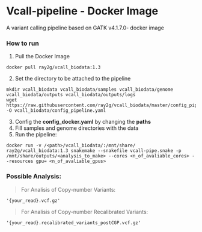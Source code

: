 # Vcall-pipeline - Docker Image
A variant calling pipeline based on GATK v4.1.7.0- docker image 


### How to run 

1. Pull the Docker Image
```
docker pull ray2g/vcall_biodata:1.3
```

2. Set the directory to be attached to the pipeline

```
mkdir vcall_biodata vcall_biodata/samples vcall_biodata/genome vcall_biodata/outputs vcall_biodata/outputs/logs
wget https://raw.githubusercontent.com/ray2g/vcall_biodata/master/config_pipeline.yaml -O vcall_biodata/config_pipeline.yaml
```

3. Config the **config_docker.yaml** by changing the **paths**
4. Fill samples and genome directories with the data 
5. Run the pipeline:

```
docker run -v /<path>/vcall_biodata/:/mnt/share/ ray2g/vcall_biodata:1.3 snakemake --snakefile vcall-pipe.snake -p /mnt/share/outputs/<analysis_to_make> --cores <n_of_avaliable_cores> --resources gpu= <n_of_avaliable_gpus>

```

### Possible Analysis:

> For Analisis of Copy-number Variants:
```
'{your_read}.vcf.gz'
```
> For Analisis of Copy-number Recalibrated Variants:
```
'{your_read}.recalibrated_variants_postCGP.vcf.gz'
```
